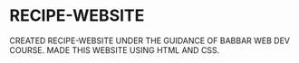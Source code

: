 # RECIPE-WEBSITE
CREATED RECIPE-WEBSITE UNDER THE GUIDANCE OF BABBAR WEB DEV COURSE. MADE THIS WEBSITE USING HTML AND CSS.
